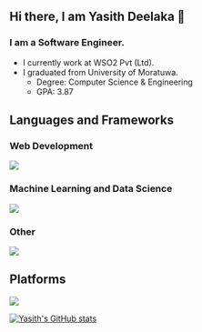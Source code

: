 ## Hi there, I am Yasith Deelaka 🙂

### I am a Software Engineer.

- I currently work at WSO2 Pvt (Ltd).
- I graduated from University of Moratuwa.
  - Degree: Computer Science & Engineering
  - GPA: 3.87

## Languages and Frameworks

### Web Development

<p align="left">
  <a href="https://skillicons.dev">
    <img src="https://skillicons.dev/icons?i=react,ts,js,nextjs,vite,webpack,npn,pnpm,redux,bootstrap,materialui&perline=8" />
  </a>
</p>

### Machine Learning and Data Science

<p align="left">
  <a href="https://skillicons.dev">
    <img src="https://skillicons.dev/icons?i=py,pytorch,tensorflow,sklearn,opencv&perline=8" />
  </a>
</p>

### Other

<p align="left">
  <a href="https://skillicons.dev">
    <img src="https://skillicons.dev/icons?i=java,postgres,mysql,c&perline=8" />
  </a>
</p>

## Platforms

<p align="left">
  <a href="https://skillicons.dev">
    <img src="https://skillicons.dev/icons?i=docker,anaconda,firebase,figma,github&perline=8" />
  </a>
</p>

[![Yasith's GitHub stats](https://github-readme-stats.vercel.app/api?username=YasithD&theme=material-palenight)](https://github.com/YasithD)
